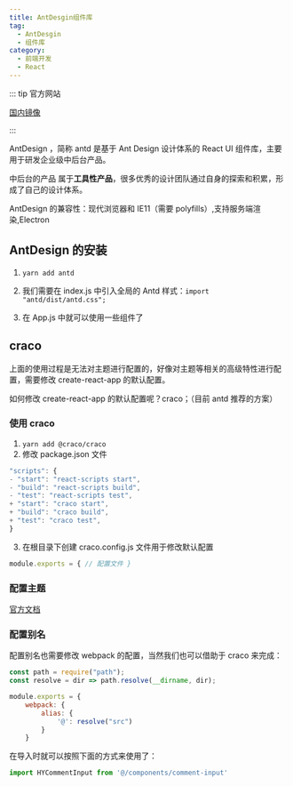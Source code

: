```yaml
---
title: AntDesgin组件库
tag:
  - AntDesgin
  - 组件库
category:
  - 前端开发
  - React
---
```


::: tip 官方网站

[国内镜像](https://ant-design.gitee.io/index-cn)

:::

AntDesign ，简称 antd 是基于 Ant Design 设计体系的 React UI 组件库，主要用于研发企业级中后台产品。

中后台的产品 属于**工具性产品**，很多优秀的设计团队通过自身的探索和积累，形成了自己的设计体系。

AntDesign 的兼容性：现代浏览器和 IE11（需要 polyfills）,支持服务端渲染,Electron

## AntDesign 的安装

1. `yarn add antd`
2. 我们需要在 index.js 中引入全局的 Antd 样式：`import "antd/dist/antd.css";`

3. 在 App.js 中就可以使用一些组件了

## craco

上面的使用过程是无法对主题进行配置的，好像对主题等相关的高级特性进行配置，需要修改 create-react-app 的默认配置。

如何修改 create-react-app 的默认配置呢？craco；（目前 antd 推荐的方案）

### 使用 craco

1. `yarn add @craco/craco`
2. 修改 package.json 文件

```js
"scripts": {
- "start": "react-scripts start",
- "build": "react-scripts build",
- "test": "react-scripts test",
+ "start": "craco start",
+ "build": "craco build",
+ "test": "craco test",
}
```

3. 在根目录下创建 craco.config.js 文件用于修改默认配置

```js
module.exports = { // 配置文件 }
```

### 配置主题

[官方文档](https://ant-design.gitee.io/docs/react/use-with-create-react-app-cn#%E8%87%AA%E5%AE%9A%E4%B9%89%E4%B8%BB%E9%A2%98)

### 配置别名

配置别名也需要修改 webpack 的配置，当然我们也可以借助于 craco 来完成：

```js
const path = require("path");
const resolve = dir => path.resolve(__dirname, dir);

module.exports = {
    webpack: {
        alias: {
            '@': resolve("src")
        }
    }
```

在导入时就可以按照下面的方式来使用了：

```js
import HYCommentInput from '@/components/comment-input'
```
